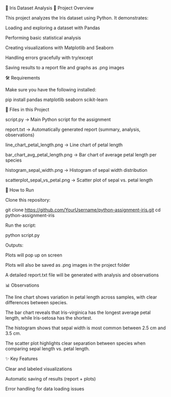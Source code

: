 🌸 Iris Dataset Analysis
📌 Project Overview

This project analyzes the Iris dataset using Python.
It demonstrates:

Loading and exploring a dataset with Pandas

Performing basic statistical analysis

Creating visualizations with Matplotlib and Seaborn

Handling errors gracefully with try/except

Saving results to a report file and graphs as .png images

🛠️ Requirements

Make sure you have the following installed:

pip install pandas matplotlib seaborn scikit-learn

📂 Files in this Project

script.py → Main Python script for the assignment

report.txt → Automatically generated report (summary, analysis, observations)

line_chart_petal_length.png → Line chart of petal length

bar_chart_avg_petal_length.png → Bar chart of average petal length per species

histogram_sepal_width.png → Histogram of sepal width distribution

scatterplot_sepal_vs_petal.png → Scatter plot of sepal vs. petal length

🚀 How to Run

Clone this repository:

git clone https://github.com/YourUsername/python-assignment-iris.git
cd python-assignment-iris


Run the script:

python script.py


Outputs:

Plots will pop up on screen

Plots will also be saved as .png images in the project folder

A detailed report.txt file will be generated with analysis and observations

📊 Observations

The line chart shows variation in petal length across samples, with clear differences between species.

The bar chart reveals that Iris-virginica has the longest average petal length, while Iris-setosa has the shortest.

The histogram shows that sepal width is most common between 2.5 cm and 3.5 cm.

The scatter plot highlights clear separation between species when comparing sepal length vs. petal length.

✨ Key Features

Clear and labeled visualizations

Automatic saving of results (report + plots)

Error handling for data loading issues

